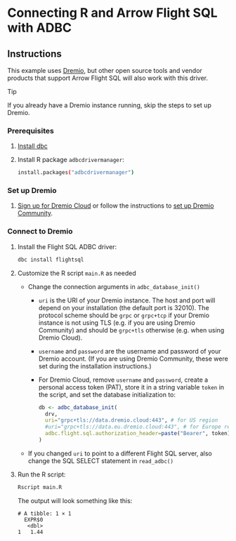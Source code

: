 # Connecting R and Arrow Flight SQL with ADBC

## Instructions

This example uses [Dremio](https://www.dremio.com/), but other open source tools and vendor products that support Arrow Flight SQL will also work with this driver.

> [!TIP]
> If you already have a Dremio instance running, skip the steps to set up Dremio.

### Prerequisites

1. [Install dbc](https://docs.columnar.tech/dbc/getting_started/installation/)

1. Install R package `adbcdrivermanager`:

   ```sh
   install.packages("adbcdrivermanager")
   ```

### Set up Dremio

1. [Sign up for Dremio Cloud](https://www.dremio.com/) or follow the instructions to [set up Dremio Community](https://docs.dremio.com/current/get-started/docker/).

### Connect to Dremio

1. Install the Flight SQL ADBC driver:

   ```sh
   dbc install flightsql
   ```

1. Customize the R script `main.R` as needed
   - Change the connection arguments in `adbc_database_init()`
     - `uri` is the URI of your Dremio instance. The host and port will depend on your installation (the default port is 32010). The protocol scheme should be `grpc` or `grpc+tcp` if your Dremio instance is not using TLS (e.g. if you are using Dremio Community) and should be `grpc+tls` otherwise (e.g. when using Dremio Cloud).
     - `username` and `password` are the username and password of your Dremio account. (If you are using Dremio Community, these were set during the installation instructions.)
     - For Dremio Cloud, remove `username` and `password`, create a personal access token (PAT), store it in a string variable `token` in the script, and set the database initialization to:

       ```r
       db <- adbc_database_init(
         drv,
         uri="grpc+tls://data.dremio.cloud:443", # for US region
         #uri="grpc+tls://data.eu.dremio.cloud:443", # for Europe region
         adbc.flight.sql.authorization_header=paste("Bearer", token)
       )
       ```
   - If you changed `uri` to point to a different Flight SQL server, also change the SQL SELECT statement in `read_adbc()`

1. Run the R script:

   ```sh
   Rscript main.R
   ```

   The output will look something like this:

   ```
   # A tibble: 1 × 1
     EXPR$0
      <dbl>
   1   1.44
   ```
